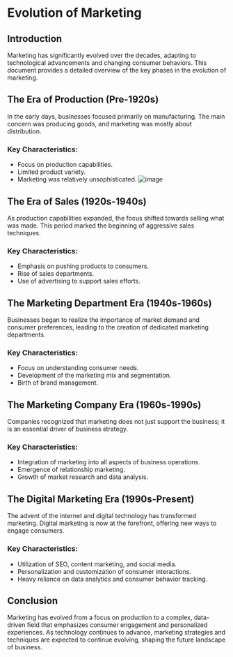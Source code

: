 # Evolution of Marketing

## Introduction
Marketing has significantly evolved over the decades, adapting to technological advancements and changing consumer behaviors. This document provides a detailed overview of the key phases in the evolution of marketing.

## The Era of Production (Pre-1920s)
In the early days, businesses focused primarily on manufacturing. The main concern was producing goods, and marketing was mostly about distribution.

### Key Characteristics:
- Focus on production capabilities.
- Limited product variety.
- Marketing was relatively unsophisticated.
![image](https://github.com/Collegehive/Aims_notes/assets/159722383/eb49a369-729c-4de4-a352-fc36d9bd2eb9)

## The Era of Sales (1920s-1940s)
As production capabilities expanded, the focus shifted towards selling what was made. This period marked the beginning of aggressive sales techniques.

### Key Characteristics:
- Emphasis on pushing products to consumers.
- Rise of sales departments.
- Use of advertising to support sales efforts.

## The Marketing Department Era (1940s-1960s)
Businesses began to realize the importance of market demand and consumer preferences, leading to the creation of dedicated marketing departments.

### Key Characteristics:
- Focus on understanding consumer needs.
- Development of the marketing mix and segmentation.
- Birth of brand management.

## The Marketing Company Era (1960s-1990s)
Companies recognized that marketing does not just support the business; it is an essential driver of business strategy.

### Key Characteristics:
- Integration of marketing into all aspects of business operations.
- Emergence of relationship marketing.
- Growth of market research and data analysis.

## The Digital Marketing Era (1990s-Present)
The advent of the internet and digital technology has transformed marketing. Digital marketing is now at the forefront, offering new ways to engage consumers.

### Key Characteristics:
- Utilization of SEO, content marketing, and social media.
- Personalization and customization of consumer interactions.
- Heavy reliance on data analytics and consumer behavior tracking.

## Conclusion
Marketing has evolved from a focus on production to a complex, data-driven field that emphasizes consumer engagement and personalized experiences. As technology continues to advance, marketing strategies and techniques are expected to continue evolving, shaping the future landscape of business.


